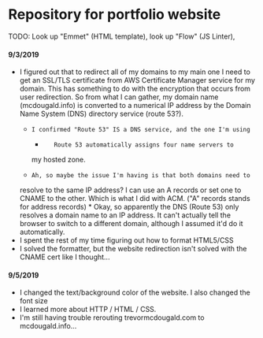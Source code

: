 # Repository for portfolio website
TODO: Look up "Emmet" (HTML template), look up "Flow" (JS Linter),



#### 9/3/2019
- I figured out that to redirect all of my domains to my main one I 
need to get an SSL/TLS certificate from AWS Certificate Manager service
for my domain. This has something to do with the encryption that occurs
from user redirection. So from what I can gather, my domain name 
(mcdougald.info) is converted to a numerical IP address by the
Domain Name System (DNS) directory service (route 53?). 
    *     I confirmed "Route 53" IS a DNS service, and the one I'm using
        *        Route 53 automatically assigns four name servers to
        my hosted zone. 
    *     Ah, so maybe the issue I'm having is that both domains need to
    resolve to the same IP address? I can use an A records or set one to
    CNAME to the other. Which is what I did with ACM. ("A" records stands for
    address records)
        *         Okay, so apparently the DNS (Route 53) only resolves a 
        domain name to an IP address. It can't actually tell the browser
        to switch to a different domain, although I assumed it'd do it
        automatically. 
- I spent the rest of my time figuring out how to format HTML5/CSS
- I solved the formatter, but the website redirection isn't solved with
the CNAME cert like I thought...

#### 9/5/2019
-   I changed the text/background color of the website. I also changed the font size
-   I learned more about HTTP / HTML / CSS. 
-   I'm still having trouble rerouting trevormcdougald.com to mcdougald.info... 
